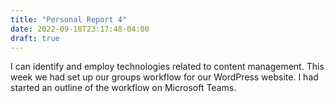 ```yaml
---
title: "Personal Report 4"
date: 2022-09-18T23:17:48-04:00
draft: true
---
```

I can identify and employ technologies related to content management. This week we had set up our groups workflow for our WordPress website. I had started an outline of the workflow on Microsoft Teams. 
